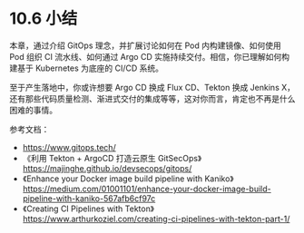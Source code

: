 # 10.6 小结

本章，通过介绍 GitOps 理念，并扩展讨论如何在 Pod 内构建镜像、如何使用 Pod 组织 CI 流水线、如何通过 Argo CD 实施持续交付。相信，你已理解如何构建基于 Kubernetes 为底座的 CI/CD 系统。

至于产生落地中，你或许想要 Argo CD 换成 Flux CD、Tekton 换成 Jenkins X，还有那些代码质量检测、渐进式交付的集成等等，这对你而言，肯定也不再是什么困难的事情。

参考文档：
- https://www.gitops.tech/
- 《利用 Tekton + ArgoCD 打造云原生 GitSecOps》 https://majinghe.github.io/devsecops/gitops/
- 《Enhance your Docker image build pipeline with Kaniko》https://medium.com/01001101/enhance-your-docker-image-build-pipeline-with-kaniko-567afb6cf97c
- 《Creating CI Pipelines with Tekton》https://www.arthurkoziel.com/creating-ci-pipelines-with-tekton-part-1/